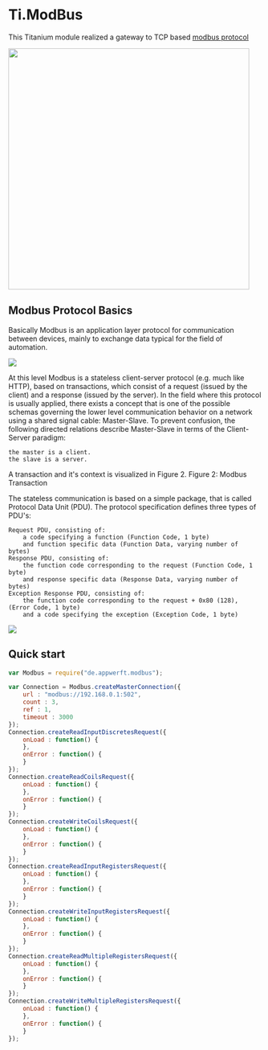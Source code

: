 Ti.ModBus
=========

This Titanium module realized a gateway to TCP based [modbus protocol](https://en.wikipedia.org/wiki/Modbus) 

<img src="https://home-assistant.io/images/supported_brands/modbus.png" width=480 />

Modbus Protocol Basics
----------------------
Basically Modbus is an application layer protocol for communication between devices, mainly to exchange data typical for the field of automation.

![](http://jamod.sourceforge.net/images/modbus_vs_iso.png)

At this level Modbus is a stateless client-server protocol (e.g. much like HTTP), based on transactions, which consist of a request (issued by the client) and a response (issued by the server). In the field where this protocol is usually applied, there exists a concept that is one of the possible schemas governing the lower level communication behavior on a network using a shared signal cable: Master-Slave. To prevent confusion, the following directed relations describe Master-Slave in terms of the Client-Server paradigm:

    the master is a client.
    the slave is a server.

A transaction and it's context is visualized in Figure 2.
Figure 2: Modbus Transaction

The stateless communication is based on a simple package, that is called Protocol Data Unit (PDU). The protocol specification defines three types of PDU's:

    Request PDU, consisting of:
        a code specifying a function (Function Code, 1 byte)
        and function specific data (Function Data, varying number of bytes)
    Response PDU, consisting of:
        the function code corresponding to the request (Function Code, 1 byte)
        and response specific data (Response Data, varying number of bytes)
    Exception Response PDU, consisting of:
        the function code corresponding to the request + 0x80 (128), (Error Code, 1 byte)
        and a code specifying the exception (Exception Code, 1 byte)

![](http://jamod.sourceforge.net/images/modbus_pdu.png)


Quick start
-----------

```javascript
var Modbus = require("de.appwerft.modbus");

var Connection = Modbus.createMasterConnection({
	url : "modbus://192.168.0.1:502",
	count : 3,
	ref : 1,
	timeout : 3000
});
Connection.createReadInputDiscretesRequest({
	onLoad : function() {
	},
	onError : function() {
	}
});
Connection.createReadCoilsRequest({
	onLoad : function() {
	},
	onError : function() {
	}
});
Connection.createWriteCoilsRequest({
	onLoad : function() {
	},
	onError : function() {
	}
});
Connection.createReadInputRegistersRequest({
	onLoad : function() {
	},
	onError : function() {
	}  
});
Connection.createWriteInputRegistersRequest({
	onLoad : function() {
	},   
	onError : function() {
	}
});
Connection.createReadMultipleRegistersRequest({
	onLoad : function() {
	},
	onError : function() {
	}
});
Connection.createWriteMultipleRegistersRequest({
	onLoad : function() {
	},
	onError : function() {
	}
});
```
